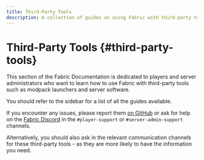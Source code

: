 ```yaml
---
title: Third-Party Tools
description: A collection of guides on using Fabric with third-party tools such as modpack launchers and server software.
---
```


# Third-Party Tools {#third-party-tools}

This section of the Fabric Documentation is dedicated to players and server administrators who want to learn how to use Fabric with third-party tools such as modpack launchers and server software.

You should refer to the sidebar for a list of all the guides available.

If you encounter any issues, please report them [on GitHub](https://github.com/FabricMC/fabric-docs) or ask for help on the [Fabric Discord](https://discord.gg/v6v4pMv) in the `#player-support` or `#server-admin-support` channels.

Alternatively, you should also ask in the relevant communication channels for these third-party tools - as they are more likely to have the information you need.
